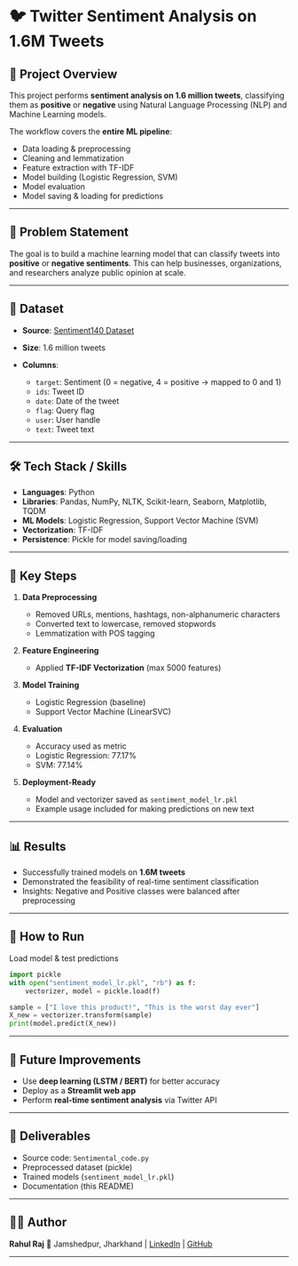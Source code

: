# 🐦 Twitter Sentiment Analysis on 1.6M Tweets

## 📌 Project Overview

This project performs **sentiment analysis on 1.6 million tweets**, classifying them as **positive** or **negative** using Natural Language Processing (NLP) and Machine Learning models.

The workflow covers the **entire ML pipeline**:

* Data loading & preprocessing
* Cleaning and lemmatization
* Feature extraction with TF-IDF
* Model building (Logistic Regression, SVM)
* Model evaluation
* Model saving & loading for predictions

---

## 🎯 Problem Statement

The goal is to build a machine learning model that can classify tweets into **positive** or **negative sentiments**. This can help businesses, organizations, and researchers analyze public opinion at scale.

---

## 📂 Dataset

* **Source**: [Sentiment140 Dataset](http://help.sentiment140.com/for-students)
* **Size**: 1.6 million tweets
* **Columns**:

  * `target`: Sentiment (0 = negative, 4 = positive → mapped to 0 and 1)
  * `ids`: Tweet ID
  * `date`: Date of the tweet
  * `flag`: Query flag
  * `user`: User handle
  * `text`: Tweet text

---

## 🛠️ Tech Stack / Skills

* **Languages**: Python
* **Libraries**: Pandas, NumPy, NLTK, Scikit-learn, Seaborn, Matplotlib, TQDM
* **ML Models**: Logistic Regression, Support Vector Machine (SVM)
* **Vectorization**: TF-IDF
* **Persistence**: Pickle for model saving/loading

---

## 🔑 Key Steps

1. **Data Preprocessing**

   * Removed URLs, mentions, hashtags, non-alphanumeric characters
   * Converted text to lowercase, removed stopwords
   * Lemmatization with POS tagging

2. **Feature Engineering**

   * Applied **TF-IDF Vectorization** (max 5000 features)

3. **Model Training**

   * Logistic Regression (baseline)
   * Support Vector Machine (LinearSVC)

4. **Evaluation**

   * Accuracy used as metric
   * Logistic Regression: 77.17% 
   * SVM: 77.14%

5. **Deployment-Ready**

   * Model and vectorizer saved as `sentiment_model_lr.pkl`
   * Example usage included for making predictions on new text

---

## 📊 Results

* Successfully trained models on **1.6M tweets**
* Demonstrated the feasibility of real-time sentiment classification
* Insights: Negative and Positive classes were balanced after preprocessing

---

## 🚀 How to Run

 Load model & test predictions

```python
import pickle
with open("sentiment_model_lr.pkl", "rb") as f:
    vectorizer, model = pickle.load(f)

sample = ["I love this product!", "This is the worst day ever"]
X_new = vectorizer.transform(sample)
print(model.predict(X_new))
```

---

## 📌 Future Improvements

* Use **deep learning (LSTM / BERT)** for better accuracy
* Deploy as a **Streamlit web app**
* Perform **real-time sentiment analysis** via Twitter API

---

## 📎 Deliverables

* Source code: `Sentimental_code.py`
* Preprocessed dataset (pickle)
* Trained models (`sentiment_model_lr.pkl`)
* Documentation (this README)

---

## 👨‍💻 Author

**Rahul Raj**
📍 Jamshedpur, Jharkhand | [LinkedIn](#) | [GitHub](#)

---
